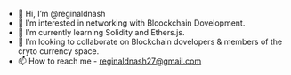 - 👋 Hi, I’m @reginaldnash
- 👀 I’m interested in networking with Bloockchain Dovelopment.
- 🌱 I’m currently learning Solidity and Ethers.js.
- 💞️ I’m looking to collaborate on Blockchain dovelopers & members of the cryto currency space.
- 📫 How to reach me - reginaldnash27@gmail.com

<!---
reginaldnash/reginaldnash is a ✨ special ✨ repository because its `README.md` (this file) appears on your GitHub profile.
You can click the Preview link to take a look at your changes.
--->
